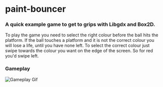 # paint-bouncer

### A quick example game to get to grips with Libgdx and Box2D.
To play the game you need to select the right colour before the ball hits the platform. If the ball touches a platform and it is not the correct colour you will lose a life, until you have none left. To select the correct colour just swipe towards the colour you want on the edge of the screen. So for red you'd swipe left.


### Gameplay

![Gameplay Gif](https://thumbs.gfycat.com/CoarseRealFairyfly-size_restricted.gif)
